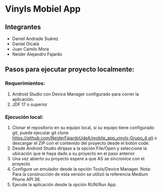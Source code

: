 # Vinyls Mobiel App
## Integrantes
- Daniel Andrade Suárez
- Daniel Oicatá
- Juan Camilo Mora
- Neider Alejandro Fajardo

## Pasos para ejecutar proyecto localmente:

### Requerimientos: 
1. Android Studio con Device Manager configurado para correr la aplicación. 
2. JDF 17 o superior

### Ejecución local:
1. Clonar el repositorio en su equipo local, si su equipo tiene configurado git, puede ejecutar git clone https://github.com/NeiderFajardoUdeA/mobile_app_vinyls-Grupo_4.git o descargar el ZIP con el contenido del proyecto desde el botón code.
2. Desde Android Studio dirijase a la opción File/Open y seleccione la ubicación que le haya dado a su proyecto en el paso anterior
3. Una vez abierto su proyecto espere a que AS se sincronice con el proyecto
4. Configure un emulador desde la opción Tools/Device Manager. Nota: Para la construcción de esta versión se utilizó la referencia Medium Phone API 36.
5. Ejecute la aplicación desde la opción RUN/Run App.